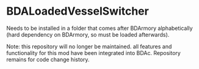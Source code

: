 # BDALoadedVesselSwitcher
Needs to be installed in a folder that comes after BDArmory alphabetically (hard dependency on BDArmory, so must be loaded afterwards).

Note:  this repository will no longer be maintained.  all features and functionality for this mod have been integrated into BDAc.  Repository remains for code change history.
